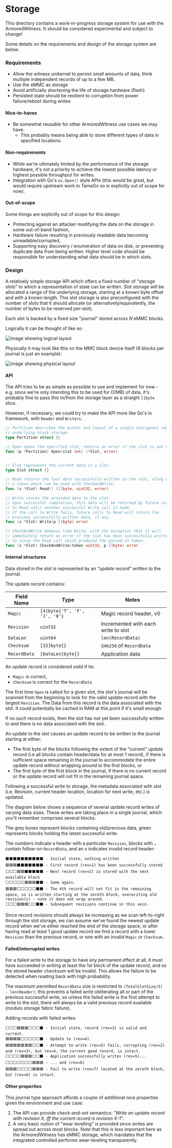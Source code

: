 # Storage

This directory contains a work-in-progress storage system for use with
the ArmoredWitness.
It should be considered experimental and subject to change!

Some details on the requirements and design of the storage system are below.

### Requirements

*   Allow the witness unikernel to persist small amounts of data, think multiple independent records of up to a few MB.
*   Use the eMMC as storage
*   Avoid artificially shortening the life of storage hardware (flash)
*   Persisted state should be resilient to corruption from power failure/reboot during writes

#### Nice-to-haves

*   Be somewhat reusable for other ArmoredWitness use cases we may have.
    *   This probably means being able to store different types of data in specified locations.

#### Non-requirements

*   While we're ultimately limited by the performance of the storage hardware, it's not a priority to achieve the lowest possible latency or highest possible throughput for writes.
*   Integration with Go's `os.Open()` style APIs (this _would_ be great, but would require upstream work in TamaGo so is explicitly out of scope for now).

#### Out-of-scope

Some things are explicitly out of scope for this design:

*   Protecting against an attacker modifying the data on the storage in some out-of-band fashion,
*   Hardware failure resulting in previously readable data becoming unreadable/corrupted,
*   Supporting easy discovery / enumeration of data on disk, or preventing duplicate data from being written. Higher level code should be responsible for understanding what data should be in which slots.

### Design

A relatively simple storage API which offers a fixed number of "storage slots" to which a representation of state can be written. Slot storage will be allocated a range of the underlying storage, starting at a known byte offset and with a known length. This slot storage is also preconfigured with the number of slots that it should allocate (or alternatively/equivalently, the number of bytes to be reserved per-slot).

Each slot is backed by a fixed size "journal" stored across _N_ eMMC blocks. 

Logically it can be thought of like so:

![image showing logical layout](images/logical_layout.png)

Physically it may look like this on the MMC block device itself (9 blocks per journal is just an example):

![image showing physical layout](images/physical_layout.png)

#### API

The API tries to be as simple as possible to use and implement for now - e.g. since we're only intending this to be used for O(MB) of data, it's probably fine to pass this to/from the storage layer as a straight `[]byte` slice.

However, if necessary, we could try to make the API more like Go's io framework, with `Reader` and `Writers`.


```go
// Partition describes the extent and layout of a single contiguous region 
// underlying block storage.
type Partition struct {}

// Open opens the specified slot, returns an error if the slot is out of bounds.
func (p *Partition) Open(slot int) (*Slot, error)


// Slot represents the current data in a slot.
type Slot struct {}

// Read returns the last data successfully written to the slot, along with 
// a token which can be used with CheckAndWrite.
func (s *Slot) Read() ([]byte, uint32, error)

// Write stores the provided data to the slot.
// Upon successful completion, this data will be returned by future calls 
// to Read until another successful Write call is mode.
// If the call to Write fails, future calls to Read will return the 
// previous successfully written data, if any.
func (s *Slot) Write(p []byte) error 

// CheckAndWrite behaves like Write, with the exception that it will 
// immediately return an error if the slot has been successfully written 
// to since the Read call which produced the passed-in token.
func (s *Slot) CheckAndWrite(token uint32, p []byte) error

```

#### Internal structures

Data stored in the slot is represented by an _"update record"_ written to the journal.

The update record contains:

Field Name   | Type                        | Notes
-------------|-----------------------------|-------------------------
`Magic`      |`[4]byte{'T', 'F', 'J', '0'}`| Magic record header, v0
`Revision`   |`uint32`                     | Incremented with each write to slot
`DataLen`    |`uint64`                     | `len(RecordData)`
`Checksum`   |`[32]byte{}`                 | `SHA256` of `RecordData`
`RecordData` |`[DataLen]byte{}`            | Application data


An update record is considered _valid_ if its:

*   `Magic` is correct,
*   `Checksum` is correct for the `RecordData`

The first time `Open` is called for a given slot, the slot's journal will be scanned from the beginning to look for the valid update record with the largest `Revision`. The Data from this record is the data associated with the slot. It could potentially be cached in RAM at this point if it's small enough.

If no such record exists, then the slot has not yet been successfully written to and there is no data associated with the slot.

An update to the slot causes an update record to be written to the journal starting at either:

*   The first byte of the blocks following the extent of the "current" update record (i.e all blocks contain header/data for at most 1 record), if there is sufficient space remaining in the journal to accommodate the entire update record without wrapping around to the first blocks, or
*   The first byte of the first block in the journal, if there is no current record or the update record will not fit in the remaining journal space.

Following a successful write to storage, the metadata associated with slot (i.e. Revision, current header location, location for next write, etc.) is updated.

The diagram below shows a sequence of several update record writes of varying data sizes. These writes are taking place in a single journal, which you'll remember comprises several blocks.

The grey boxes represent blocks containing old/previous data, green represents blocks holding the latest successful write.

The numbers indicate a header with a particular `Revision`, blocks with `…` contain follow-on `RecordData`, and an x indicates invalid record header:

```
⬛⬛⬛⬛⬛⬛⬛⬛⬛⬛ - Initial state, nothing written
🟩🟩🟩⬛⬛⬛⬛⬛⬛⬛ - First record (rev=1) has been successfully stored
⬜⬜⬜🟩🟩⬛⬛⬛⬛⬛ - Next record (rev=2) is stored with the next available block
⬜⬜⬜⬜⬜🟩🟩🟩⬛⬛ - Same again.
🟩🟩🟩⬜⬜⬜⬜⬜⬛⬛ - The 4th record will not fit in the remaining space, so is written starting at the zeroth block, overwriting old revision(s) - note it does not wrap around.
⬜⬜⬜🟩🟩🟩⬜⬜⬛⬛ - Subsequent revisions continue in this vein.
```

Since record revisions should always be increasing as we scan left-to-right through the slot storage, we can assume we've found the newest update record when we've either reached the end of the storage space, or after having read at least 1 _good_ update record we find a record with a lower `Revision` than the previous record, or one with an invalid `Magic` or `Checksum.`

#### Failed/interrupted writes

For a failed write to the storage to have any permanent effect at all, it must have succeeded in writing at least the 1st block of the update record, and so the stored header checksum will be invalid. This allows the failure to be detected when reading back with high probability.

The maximum permitted `RecordData` size is restricted to `(TotalSlotSize/3) - len(Header)`; this prevents a failed write obliterating all or part of the previous successful write, so unless the failed write is the first attempt to write to the slot, there will always be a valid previous record available (modulo storage fabric failure).

Adding records with failed writes:

```
⬜⬜⬜🟩🟩🟩⬜⬜⬜⬛ - Initial state, record (rev=3) is valid and current.
🟩🟩🟩🟩⬜⬜⬜⬜⬜⬛ - Update to (rev=4).
🟩🟩🟩🟩🟥🟥🟥⬜⬜⬛ - Attempt to write (rev=5) fails, corrupting (rev=2) and (rev=3), but rev=4, the current good record, is intact.
⬜⬜⬜⬜🟩🟩🟩⬜⬜⬛ - Application successfully writes (rev=5)...
⬜⬜⬜⬜⬜⬜⬜🟩🟩🟩 - ... and (rev=6)
🟥🟥🟥⬜⬜⬜⬜🟩🟩🟩 - Fail to write (rev=7) located at the zeroth block, but (rev=6) is intact. 
```

#### Other properties

This journal type approach affords a couple of additional nice properties given the environment and use case:

1. The API can provide _check-and-set_ semantics: _"Write an update record with revision X, iff the current record is revision X-1"_.
2. A very basic notion of "wear levelling" is provided since writes are spread out across most blocks. Note that this is less important here as the ArmoredWitness has eMMC storage, which mandates that the integrated controlled performs wear-leveling transparently.
